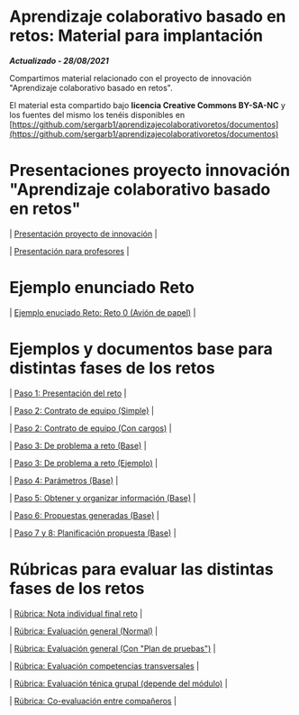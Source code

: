 # Aprendizaje colaborativo basado en retos: Material para implantación

***Actualizado - 28/08/2021***

Compartimos material relacionado con el proyecto de innovación "Aprendizaje colaborativo basado en retos".

El material esta compartido bajo **licencia Creative Commons BY-SA-NC** y los fuentes del mismo los tenéis disponibles en 
[https://github.com/sergarb1/aprendizajecolaborativoretos/documentos](https://github.com/sergarb1/aprendizajecolaborativoretos/documentos)

# Presentaciones proyecto innovación "Aprendizaje colaborativo basado en retos"

| [Presentación proyecto de innovación](https://github.com/sergarb1/aprendizajecolaborativoretos/raw/master/documentos/Proyecto%20Innovaci%C3%B3n%20-%20Propuesta%20retos%20colaborativos.pdf) |

| [Presentación para profesores](https://github.com/sergarb1/aprendizajecolaborativoretos/raw/master/documentos/Proyecto%20Innovaci%C3%B3n%20-%20Explicaci%C3%B3n%20para%20profesores.pdf) |

# Ejemplo enunciado Reto

| [Ejemplo enuciado Reto: Reto 0 (Avión de papel)](hhttps://github.com/sergarb1/aprendizajecolaborativoretos/raw/master/documentos/EJEMPLO%20RETO%20-%20Presentaci%C3%B3n%20reto%20-%20Reto%200%20Avi%C3%B3n.pdf) |

# Ejemplos y documentos base para distintas fases de los retos

| [Paso 1: Presentación del reto](https://github.com/sergarb1/aprendizajecolaborativoretos/raw/master/documentos/Paso%201%20-%20Presentaci%C3%B3n%20reto%20-%20Marco%20trabajo%20ABR%20Colaborativo%20%5BBASE%5D.pdf) |

| [Paso 2: Contrato de equipo (Simple)](https://github.com/sergarb1/aprendizajecolaborativoretos/raw/master/documentos/Paso%202%20-%20Contrato%20de%20equipo%20%5BSIMPLE%5D.pdf) |

| [Paso 2: Contrato de equipo (Con cargos)](https://github.com/sergarb1/aprendizajecolaborativoretos/raw/master/documentos/Paso%202%20-%20Contrato%20de%20equipo%20%5BCARGOS%5D.pdf) |

| [Paso 3: De problema a reto (Base)](https://github.com/sergarb1/aprendizajecolaborativoretos/raw/master/documentos/Paso%203%20-%20De%20problema%20a%20reto%20%5BBASE%5D.pdf) |

| [Paso 3: De problema a reto (Ejemplo)](https://github.com/sergarb1/aprendizajecolaborativoretos/raw/master/documentos/Paso%203%20-%20De%20problema%20a%20reto%20%5BEJEMPLO%5D.pdf) |


| [Paso 4: Parámetros (Base)](https://github.com/sergarb1/aprendizajecolaborativoretos/raw/master/documentos/Paso%204%20-%20Par%C3%A1metros%20%5BBASE%5D.pdf) |


| [Paso 5: Obtener y organizar información (Base)](https://github.com/sergarb1/aprendizajecolaborativoretos/raw/master/documentos/Paso%205%20-%20Obtener%20y%20organizar%20informaci%C3%B3n%20%5BBASE%5D.pdf) |


| [Paso 6: Propuestas generadas (Base)](https://github.com/sergarb1/aprendizajecolaborativoretos/raw/master/documentos/Paso%206%20-%20Propuestas%20generadas%20%5BBASE%5D.pdf) |


| [Paso 7 y 8: Planificación propuesta (Base)](https://github.com/sergarb1/aprendizajecolaborativoretos/raw/master/documentos/Paso%207%20y%208%20-%20Planificaci%C3%B3n%20propuesta%20%5BBASE%5D.pdf) |

# Rúbricas para evaluar las distintas fases de los retos

| [Rúbrica: Nota individual final reto](https://github.com/sergarb1/aprendizajecolaborativoretos/raw/master/documentos/Nota%20individual%20reto.xlsx) |

| [Rúbrica: Evaluación general (Normal)](https://github.com/sergarb1/aprendizajecolaborativoretos/raw/master/documentos/R%C3%BAbrica%20Evaluaci%C3%B3n%20General%20-%20Normal%2C%20sin%20plan%20de%20pruebas.xlsx) |

| [Rúbrica: Evaluación general (Con "Plan de pruebas")](https://github.com/sergarb1/aprendizajecolaborativoretos/raw/master/documentos/R%C3%BAbrica%20Evaluaci%C3%B3n%20General%20-%20Con%20plan%20de%20pruebas.xlsx) |

| [Rúbrica: Evaluación competencias transversales](https://github.com/sergarb1/aprendizajecolaborativoretos/raw/master/documentos/R%C3%BAbrica%20Evaluaci%C3%B3n%20Individual%20Competencias%20Generales%20Transversales.xlsx) |

| [Rúbrica: Evaluación ténica grupal (depende del módulo)](https://github.com/sergarb1/aprendizajecolaborativoretos/raw/master/documentos/R%C3%BAbrica%20T%C3%A9cnica%20Grupal%20-%20Depende%20del%20m%C3%B3dulo.xlsx) |

| [Rúbrica: Co-evaluación entre compañeros](https://github.com/sergarb1/aprendizajecolaborativoretos/raw/master/documentos/R%C3%BAbrica%20co-evaluaci%C3%B3n%20compa%C3%B1eros.xlsx) |
